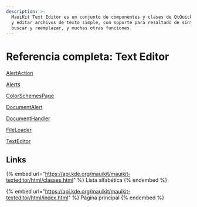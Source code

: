 ```yaml
---
description: >-
  MauiKit Text Editor es un conjunto de componentes y clases de QtQuick para ver
  y editar archivos de texto simple, con soporte para resaltado de sintaxis,
  buscar y reemplazar, y muchas otras funciones
---
```


# Referencia completa: Text Editor

[AlertAction](https://api.kde.org/mauikit/mauikit-texteditor/html/structAlertAction.html)

[Alerts](https://api.kde.org/mauikit/mauikit-texteditor/html/classAlerts.html)

[ColorSchemesPage](https://api.kde.org/mauikit/mauikit-texteditor/html/classColorSchemesPage.html)

[DocumentAlert](https://api.kde.org/mauikit/mauikit-texteditor/html/classDocumentAlert.html)

[DocumentHandler](https://api.kde.org/mauikit/mauikit-texteditor/html/classDocumentHandler.html)

[FileLoader](https://api.kde.org/mauikit/mauikit-texteditor/html/classFileLoader.html)

[TextEditor](https://api.kde.org/mauikit/mauikit-texteditor/html/classTextEditor.html)

## Links

{% embed url="https://api.kde.org/mauikit/mauikit-texteditor/html/classes.html" %}
Lista alfabética
{% endembed %}

{% embed url="https://api.kde.org/mauikit/mauikit-texteditor/html/index.html" %}
Página principal
{% endembed %}
